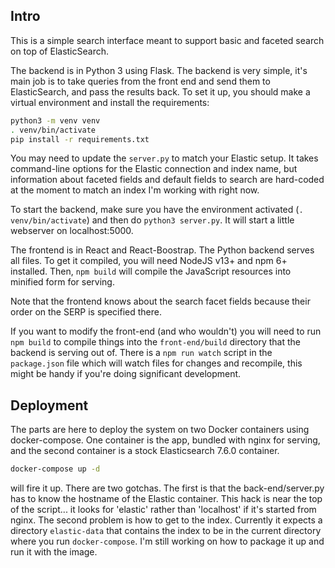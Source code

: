 ## Intro

This is a simple search interface meant to support basic and faceted search on top of ElasticSearch.

The backend is in Python 3 using Flask.  The backend is very simple, it's main job is to take queries from the front end and send them to ElasticSearch, and pass the results back.  To set it up, you should make a virtual environment and install the requirements:

```sh
python3 -m venv venv
. venv/bin/activate
pip install -r requirements.txt
```

You may need to update the `server.py` to match your Elastic setup.  It takes command-line options for the Elastic connection and index name, but information about faceted fields and default fields to search are hard-coded at the moment to match an index I'm working with right now.

To start the backend, make sure you have the environment activated (`. venv/bin/activate`) and then do `python3 server.py`.  It will start a little webserver on localhost:5000.

The frontend is in React and React-Boostrap.  The Python backend serves all files.  To get it compiled, you will need NodeJS v13+ and npm 6+ installed.  Then, `npm build` will compile the JavaScript resources into minified form for serving.

Note that the frontend knows about the search facet fields because their order on the SERP is specified there.

If you want to modify the front-end (and who wouldn't) you will need to run `npm build` to compile things into the `front-end/build` directory that the backend is serving out of.  There is a `npm run watch` script in the `package.json` file which will watch files for changes and recompile, this might be handy if you're doing significant development.

## Deployment

The parts are here to deploy the system on two Docker containers using docker-compose.  One container is the app, bundled with nginx for serving, and the second container is a stock Elasticsearch 7.6.0 container.

```sh
docker-compose up -d
```

will fire it up.  There are two gotchas.  The first is that the back-end/server.py has to know the hostname of the Elastic container.  This hack is near the top of the script... it looks for 'elastic' rather than 'localhost' if it's started from nginx.  The second problem is how to get to the index.  Currently it expects a directory `elastic-data` that contains the index to be in the current directory where you run `docker-compose`.  I'm still working on how to package it up and run it with the image.
